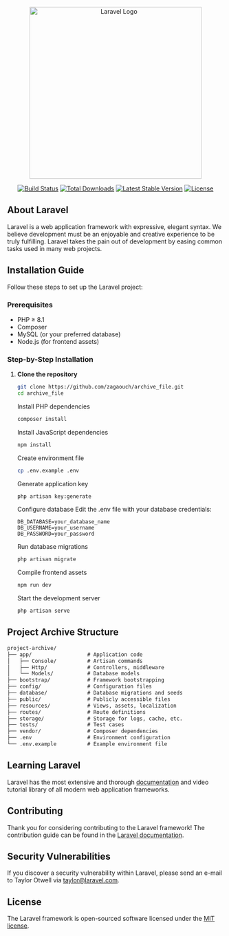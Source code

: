 <p align="center"><a href="https://laravel.com" target="_blank"><img src="https://raw.githubusercontent.com/laravel/art/master/logo-lockup/5%20SVG/2%20CMYK/1%20Full%20Color/laravel-logolockup-cmyk-red.svg" width="400" alt="Laravel Logo"></a></p>

<p align="center">
<a href="https://github.com/laravel/framework/actions"><img src="https://github.com/laravel/framework/workflows/tests/badge.svg" alt="Build Status"></a>
<a href="https://packagist.org/packages/laravel/framework"><img src="https://img.shields.io/packagist/dt/laravel/framework" alt="Total Downloads"></a>
<a href="https://packagist.org/packages/laravel/framework"><img src="https://img.shields.io/packagist/v/laravel/framework" alt="Latest Stable Version"></a>
<a href="https://packagist.org/packages/laravel/framework"><img src="https://img.shields.io/packagist/l/laravel/framework" alt="License"></a>
</p>

## About Laravel

Laravel is a web application framework with expressive, elegant syntax. We believe development must be an enjoyable and creative experience to be truly fulfilling. Laravel takes the pain out of development by easing common tasks used in many web projects.

## Installation Guide

Follow these steps to set up the Laravel project:

### Prerequisites
- PHP ≥ 8.1
- Composer
- MySQL (or your preferred database)
- Node.js (for frontend assets)

### Step-by-Step Installation

1. **Clone the repository**
   ```bash
   git clone https://github.com/zagaouch/archive_file.git
   cd archive_file
   ```
   Install PHP dependencies
   ```bash
   composer install
   ```
   Install JavaScript dependencies
   ```bash
   npm install
   ```
   Create environment file
   ```bash
   cp .env.example .env
   ```
   Generate application key
   ```bash
   php artisan key:generate
   ```
   Configure database
   Edit the .env file with your database credentials:
   ```env
   DB_DATABASE=your_database_name
   DB_USERNAME=your_username
   DB_PASSWORD=your_password
   
   ```
   Run database migrations
   ```bash
   php artisan migrate
   ```
   Compile frontend assets
   ```bash
   npm run dev
   ```
   Start the development server
   ```bash
   php artisan serve
   ```
   
## Project Archive Structure
```markdown
project-archive/
├── app/                  # Application code
│   ├── Console/          # Artisan commands
│   ├── Http/             # Controllers, middleware
│   └── Models/           # Database models
├── bootstrap/            # Framework bootstrapping
├── config/               # Configuration files
├── database/             # Database migrations and seeds
├── public/               # Publicly accessible files
├── resources/            # Views, assets, localization
├── routes/               # Route definitions
├── storage/              # Storage for logs, cache, etc.
├── tests/                # Test cases
├── vendor/               # Composer dependencies
├── .env                  # Environment configuration
└── .env.example          # Example environment file
```
## Learning Laravel

Laravel has the most extensive and thorough [documentation](https://laravel.com/docs) and video tutorial library of all modern web application frameworks.

## Contributing

Thank you for considering contributing to the Laravel framework! The contribution guide can be found in the [Laravel documentation](https://laravel.com/docs/contributions).

## Security Vulnerabilities

If you discover a security vulnerability within Laravel, please send an e-mail to Taylor Otwell via [taylor@laravel.com](mailto:taylor@laravel.com).

## License

The Laravel framework is open-sourced software licensed under the [MIT license](https://opensource.org/licenses/MIT).

